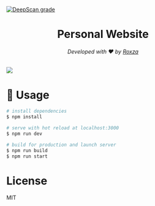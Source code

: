 [![DeepScan grade](https://deepscan.io/api/teams/17008/projects/20358/branches/554638/badge/grade.svg)](https://deepscan.io/dashboard#view=project&tid=17008&pid=20358&bid=554638)

<h1 align="center">Personal Website</h1>
<h6 align="center">Developed with ❤️ by <a href="https://roxza.me">Roxza</a></h6>

<img src="https://i.imgur.com/WxygwYT.png"/>

# 📝 Usage


```bash
# install dependencies
$ npm install

# serve with hot reload at localhost:3000
$ npm run dev

# build for production and launch server
$ npm run build
$ npm run start
```

# License

MIT
